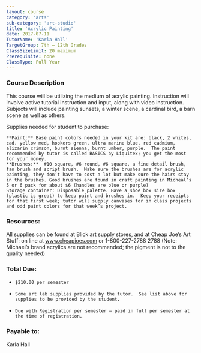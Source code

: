 ```yaml
---
layout: course
category: 'arts'
sub-category: 'art-studio'
title: 'Acrylic Painting'
date: 2017-07-11
TutorName: 'Karla Hall'
TargetGroup: 7th – 12th Grades
ClassSizeLimit: 20 maximum
Prerequisite: none
ClassType: Full Year
---
```


### Course Description
This course will be utilizing the medium of acrylic painting.  Instruction will involve active tutorial instruction and input, along with video instruction.  Subjects will include painting sunsets, a winter scene, a cardinal bird, a barn scene as well as others.

Supplies needed for student to purchase:

    **Paint:** Base paint colors needed in your kit are: black, 2 whites, cad. yellow med, hookers green, ultra marine blue, red cadmium, alizarin crimson, burnt sienna, burnt umber, purple.  The paint recommended by tutor is called BASICS by Liquitex; you get the most for your money.
    **Brushes:**  #10 square, #6 round, #6 square, a fine detail brush, fan brush and script brush.  Make sure the brushes are for acrylic painting, they don’t have to cost a lot but make sure the hairs stay in the brushes. Good brushes are found in craft painting in Micheal’s 5 or 6 pack for about $6 (handles are blue or purple)
    Storage container: Disposable palette. Have a shoe box size box (plastic is great) to keep paint and brushes in.  Keep your receipts for that first week; tutor will supply canvases for in class projects and odd paint colors for that week’s project.

### Resources:
All supplies can be found at Blick art supply stores, and at Cheap Joe’s Art Stuff:  on line at www.cheapjoes.com or 1-800-227-2788 2788 (Note: Michael’s brand acrylics are not recommended; the pigment is not to the quality needed)

### Total Due:
*     $210.00 per semester
*     Some art lab supplies provided by the tutor.  See list above for supplies to be provided by the student.
*     Due with Registration per semester – paid in full per semester at the time of registration.

### Payable to:
Karla Hall